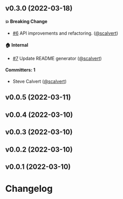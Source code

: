 
## v0.3.0 (2022-03-18)

#### :boom: Breaking Change
* [#6](https://github.com/scalvert/bin-tester/pull/6) API improvements and refactoring. ([@scalvert](https://github.com/scalvert))

#### :house: Internal
* [#7](https://github.com/scalvert/bin-tester/pull/7) Update README generator ([@scalvert](https://github.com/scalvert))

#### Committers: 1
- Steve Calvert ([@scalvert](https://github.com/scalvert))


## v0.0.5 (2022-03-11)


## v0.0.4 (2022-03-10)


## v0.0.3 (2022-03-10)


## v0.0.2 (2022-03-10)


## v0.0.1 (2022-03-10)


# Changelog
